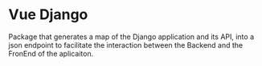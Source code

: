 # Vue Django

Package that generates a map of the Django application and its API, into a json endpoint to facilitate the interaction between the Backend and the FronEnd of the aplicaiton.